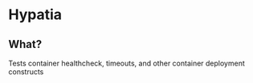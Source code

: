 # Hypatia

## What?

Tests container healthcheck, timeouts, and other container deployment constructs
